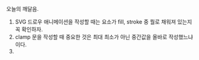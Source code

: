 오늘의 깨달음.

1. SVG 드로우 애니메이션을 작성할 때는 요소가 fill, stroke 중 뭘로 채워져 있는지 꼭 확인하자.
2. clamp 문을 작성할 때 중요한 것은 최대 최소가 아닌 중간값을 올바로 작성했느냐이다.
3. 